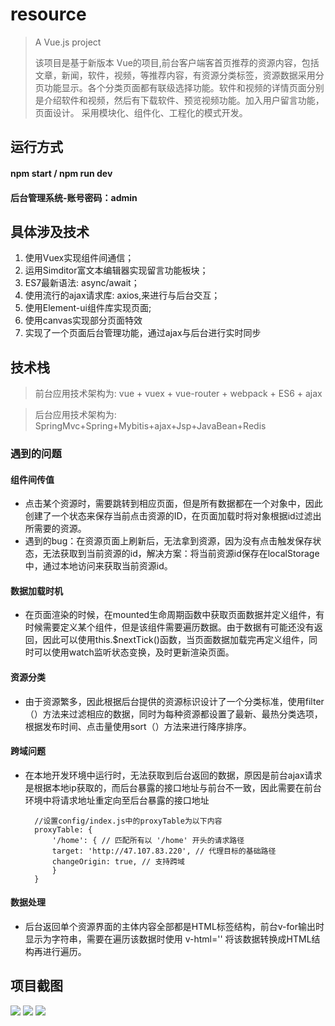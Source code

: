 # resource

> A Vue.js project
>
>该项目是基于新版本 Vue的项目,前台客户端客首页推荐的资源内容，包括文章，新闻，软件，视频，等推荐内容，有资源分类标签，资源数据采用分页功能显示。各个分类页面都有联级选择功能。软件和视频的详情页面分别是介绍软件和视频，然后有下载软件、预览视频功能。加入用户留言功能，页面设计。
采用模块化、组件化、工程化的模式开发。
## 运行方式 ##

#### npm start  / npm run dev ####
#### 后台管理系统-账号密码：admin ####

## 具体涉及技术 ##
1. 使用Vuex实现组件间通信； 
2. 运用Simditor富文本编辑器实现留言功能板块；
3. ES7最新语法: async/await；
4. 使用流行的ajax请求库: axios,来进行与后台交互；
5. 使用Element-ui组件库实现页面;
6. 使用canvas实现部分页面特效
7. 实现了一个页面后台管理功能，通过ajax与后台进行实时同步

## 技术栈 ##
>前台应用技术架构为: vue + vuex + vue-router + webpack + ES6 + ajax

>后台应用技术架构为: SpringMvc+Spring+Mybitis+ajax+Jsp+JavaBean+Redis

### 遇到的问题 ###


#### 组件间传值 ####


- 点击某个资源时，需要跳转到相应页面，但是所有数据都在一个对象中，因此创建了一个状态来保存当前点击资源的ID，在页面加载时将对象根据id过滤出所需要的资源。
- 遇到的bug：在资源页面上刷新后，无法拿到资源，因为没有点击触发保存状态，无法获取到当前资源的id，解决方案：将当前资源id保存在localStorage中，通过本地访问来获取当前资源id。

#### 数据加载时机 ####
- 在页面渲染的时候，在mounted生命周期函数中获取页面数据并定义组件，有时候需要定义某个组件，但是该组件需要遍历数据。由于数据有可能还没有返回，因此可以使用this.$nextTick()函数，当页面数据加载完再定义组件，同时可以使用watch监听状态变换，及时更新渲染页面。

#### 资源分类 ####
- 由于资源繁多，因此根据后台提供的资源标识设计了一个分类标准，使用filter（）方法来过滤相应的数据，同时为每种资源都设置了最新、最热分类选项，根据发布时间、点击量使用sort（）方法来进行降序排序。

#### 跨域问题 ####

- 在本地开发环境中运行时，无法获取到后台返回的数据，原因是前台ajax请求是根据本地ip获取的，而后台暴露的接口地址与前台不一致，因此需要在前台环境中将请求地址重定向至后台暴露的接口地址

        //设置config/index.js中的proxyTable为以下内容
    	proxyTable: {
    		'/home': { // 匹配所有以 '/home' 开头的请求路径
   	 		target: 'http://47.107.83.220', // 代理目标的基础路径
    		changeOrigin: true, // 支持跨域
   	   		}
    	}


#### 数据处理 ####
- 后台返回单个资源界面的主体内容全部都是HTML标签结构，前台v-for输出时显示为字符串，需要在遍历该数据时使用 v-html='' 将该数据转换成HTML结构再进行遍历。


## 项目截图 ##
![](https://i.imgur.com/oVu4Ira.png)
![](https://i.imgur.com/lcqo5Av.png)
![](https://i.imgur.com/Idsoz7R.png)